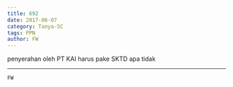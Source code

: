 ```yaml
---
title: 692
date: 2017-06-07
category: Tanya-SC
tags: PPN
author: FW
---
```


penyerahan oleh PT KAI harus pake SKTD apa tidak

---



`FW`
